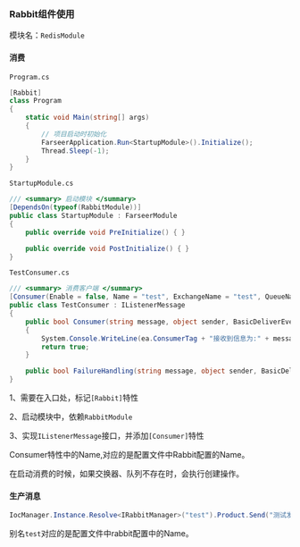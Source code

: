 ### Rabbit组件使用
模块名：`RedisModule`

#### 消费
`Program.cs`
```c#
[Rabbit]
class Program
{
    static void Main(string[] args)
    {
        // 项目启动时初始化
        FarseerApplication.Run<StartupModule>().Initialize();
        Thread.Sleep(-1);
    }
}
```
`StartupModule.cs`
```c#
/// <summary> 启动模块 </summary>
[DependsOn(typeof(RabbitModule))]
public class StartupModule : FarseerModule
{
    public override void PreInitialize() { }

    public override void PostInitialize() { }
}
```
`TestConsumer.cs`
```c#
/// <summary> 消费客户端 </summary>
[Consumer(Enable = false, Name = "test", ExchangeName = "test", QueueName = "test", ExchangeType = eumExchangeType.fanout, DlxExchangeName = "DeadLetter")]
public class TestConsumer : IListenerMessage
{
    public bool Consumer(string message, object sender, BasicDeliverEventArgs ea)
    {
        System.Console.WriteLine(ea.ConsumerTag + "接收到信息为:" + message);
        return true;
    }

    public bool FailureHandling(string message, object sender, BasicDeliverEventArgs ea) => throw new NotImplementedException();
}
```

1、需要在入口处，标记`[Rabbit]`特性

2、启动模块中，依赖`RabbitModule`

3、实现`IListenerMessage`接口，并添加`[Consumer]`特性

Consumer特性中的Name,对应的是配置文件中Rabbit配置的Name。

在启动消费的时候，如果交换器、队列不存在时，会执行创建操作。

#### 生产消息
```c#
IocManager.Instance.Resolve<IRabbitManager>("test").Product.Send("测试发送消息内容");
```
别名`test`对应的是配置文件中rabbit配置中的Name。